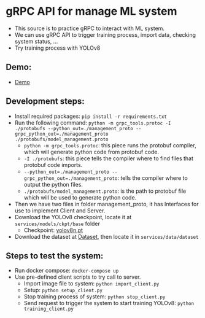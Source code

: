 # gRPC API for manage ML system

- This source is to practice gRPC to interact with ML system.
- We can use gRPC API to trigger training process, import data, checking system status, ...
- Try training process with YOLOv8

## Demo:

- [Demo](demo/demo_gRPC_docker.mp4)

## Development steps:

- Install required packages: `pip install -r requirements.txt`
- Run the following
  command: `python -m grpc_tools.protoc -I ./protobufs --python_out=./management_proto --grpc_python_out=./management_proto ./protobufs/model_management.proto`
    - `python -m grpc_tools.protoc`: this piece runs the protobuf compiler, which will generate python code from
      protobuf code.
    - `-I ./protobufs`: this piece tells the compiler where to find files that protobuf code imports.
    - `--python_out=./management_proto --grpc_python_out=./management_proto`: tells the compiler where to output the
      python files.
    - `./protobufs/model_management.proto`: is the path to protobuf file which will be used to generate python code.
- Then we have two files in folder management_proto, it has Interfaces for use to implement Client and Server.
- Download the YOLOv8 checkpoint, locate it at `services/models/ckpt/base` folder
    - Checkpoint: [yolov8n.pt](https://github.com/ultralytics/ultralytics#:~:text=FLOPs%0A(B)-,YOLOv8n,8.7,-YOLOv8s)
- Download the dataset at [Dataset](https://github.com/entbappy/YOLO-v8-Object-Detection/blob/main/data.zip), then
  locate it in `services/data/dataset`

## Steps to test the system:

- Run docker compose: `docker-compose up`
- Use pre-defined client scripts to try call to server.
    - Import image file to system: `python import_client.py`
    - Setup: `python setup_client.py`
    - Stop training process of system: `python stop_client.py`
    - Send request to trigger the system to start training YOLOv8: `python training_client.py`